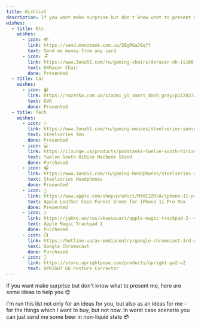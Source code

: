 ```yaml
---
title: Wishlist
description: If you want make surprise but don't know what to present me, here are some ideas to help you
wishes:
  - title: Etc
    wishes:
      - icon: 💳
        link: https://send.monobank.com.ua/2BgRGaJ9q?f
        text: Send me money from any card
      - icon: 🪑
        link: https://www.3ona51.com/ru/gaming-chairs/dxracer-oh-is166-nw/index.html
        text: DXRacer Chair
        done: Presented
  - title: Car
    wishes:
      - icon: 📹
        link: https://rozetka.com.ua/xiaomi_yi_smart_dash_gray/p11283724/
        text: DVR
        done: Presented
  - title: Tech
    wishes:
      - icon: 🖱
        link: https://www.3ona51.com/ru/gaming-mouses/steelseries-sensei-ten-62527/index.html
        text: Steelseries Ten
        done: Presented
      - icon: 💻
        link: https://ilounge.ua/products/podstavka-twelve-south-hirise-macbook-kupit
        text: Twelve South HiRise Macbook Stand
        done: Purchased
      - icon: 🎧
        link: https://www.3ona51.com/ru/gaming-headphones/steelseries-arctis-3-bluetooth-2019-edition-61509/index.html
        text: Steelseries Headphones
        done: Presented
      - icon: 📱
        link: https://www.apple.com/shop/product/MX0C2ZM/A/iphone-11-pro-max-leather-case-forest-green
        text: Apple Leather Case Forest Green for iPhone 11 Pro Max
        done: Presented
      - icon: 🖱
        link: https://jabko.ua/rus/aksessuari/apple-magic-trackpad-2--mrmf2-
        text: Apple Magic Trackpad 2
        done: Purchased
      - icon: 📺
        link: https://hotline.ua/av-mediacentry/google-chromecast-3rd-generation/prices/?merchantid=24029&gclid=CjwKCAiAx_DwBRAfEiwA3vwZYq0cfIcQ7gaKIoEYRsaxvtiNBq-qJfZQ9HXe0fN7nYiM3P2tlw5d6hoCE84QAvD_BwE
        text: Google Chromecast
        done: Purchased
      - icon: 👔
        link: https://store.uprightpose.com/products/upright-go2-v2
        text: UPRIGHT GO Posture Corrector
---
```

If you want make surprise but don't know what to present me, here are some ideas to help you 😊

I'm run this list not only for an ideas for you, but also as an ideas for me - for the things which I
want to buy, but not now. In worst case scenario you can just send me some beer in non-liquid state 💳
